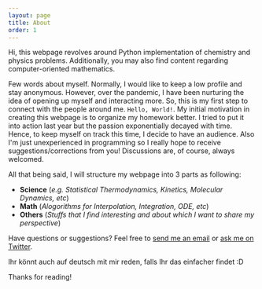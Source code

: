 ```yaml
---
layout: page
title: About
order: 1
---
```


<p class="message">
  Hi, this webpage revolves around Python implementation of chemistry and physics problems. Additionally, you may also find content regarding computer-oriented mathematics.
</p>

Few words about myself. Normally, I would like to keep a low profile and stay anonymous. However, over the pandemic, I have been nurturing the idea of opening up myself and interacting more. So, this is my first step to connect with the people around me. `Hello, World!`. My initial motivation in creating this webpage is to organize my homework better. I tried to put it into action last year but the passion exponentially decayed with time. Hence, to keep myself on track this time, I decide to have an audience. Also I'm just unexperienced in programming so I really hope to receive suggestions/corrections from you! Discussions are, of course, always welcomed. 

All that being said, I will structure my webpage into 3 parts as following:
* **Science** (*e.g. Statistical Thermodynamics, Kinetics, Molecular Dynamics, etc*)
* **Math** (*Alogorithms for Interpolation, Integration, ODE, etc*)
* **Others** (*Stuffs that I find interesting and about which I want to share my perspective*)




Have questions or suggestions? Feel free to [send me an email](mailto:nguyed99@zedat.fu-berlin.de) or [ask me on Twitter](https://twitter.com/psireal99).

Ihr könnt auch auf deutsch mit mir reden, falls Ihr das einfacher findet :D

Thanks for reading!

